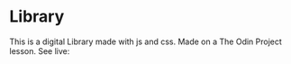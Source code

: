 # Library
This is a digital Library made with js and css. Made on a The Odin Project lesson.
See live: 
